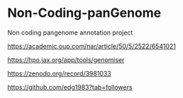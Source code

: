 # Non-Coding-panGenome
Non coding pangenome   annotation project

https://academic.oup.com/nar/article/50/5/2522/6541021

https://hpo.jax.org/app/tools/genomiser

https://zenodo.org/record/3981033

https://github.com/edg1983?tab=followers
